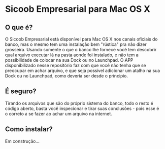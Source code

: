 # Sicoob Empresarial para Mac OS X
## O que é?
O Sicoob Empresarial está disponível para Mac OS X nos canais oficiais do banco, mas o mesmo tem uma instalação bem "rústica" pra não dizer grosseira.
Usando somente o que o banco lhe fornece você tem descobrir qual arquivo executar lá na pasta aonde foi instalado, e não tem a possibilidade de colocar na sua Dock ou no Launchpad. O APP disponibilizado nesse repositório faz com que você não tenha que se preocupar em achar arquivo, e que seja possível adicionar um atalho na sua Dock ou no Launchpad, como deveria ser desde o príncipio.
## É seguro?
Tirando os arquivos que são do próprio sistema do banco, todo o resto é código aberto, basta você inspecionar e tirar suas conclusões - pois esse é o correto a se fazer ao achar um arquivo na internet.
## Como instalar?
Em construção...
